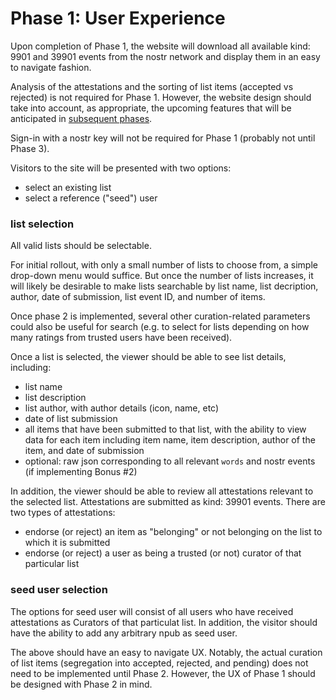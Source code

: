 Phase 1: User Experience
=====

Upon completion of Phase 1, the website will download all available kind: 9901 and 39901 events from the nostr network and display them in an easy to navigate fashion. 

Analysis of the attestations and the sorting of list items (accepted vs rejected) is not required for Phase 1. However, the website design should take into account, as appropriate, the upcoming features that will be anticipated in [subsequent phases](https://github.com/wds4/DCoSL/tree/main/bounties/curatedLists).

Sign-in with a nostr key will not be required for Phase 1 (probably not until Phase 3).

Visitors to the site will be presented with two options:
- select an existing list 
- select a reference ("seed") user

### list selection

All valid lists should be selectable. 

For initial rollout, with only a small number of lists to choose from, a simple drop-down menu would suffice. But once the number of lists increases, it will likely be desirable to make lists searchable by list name, list decription, author, date of submission, list event ID, and number of items. 

Once phase 2 is implemented, several other curation-related parameters could also be useful for search (e.g. to select for lists depending on how many ratings from trusted users have been received).

Once a list is selected, the viewer should be able to see list details, including:
- list name
- list description
- list author, with author details (icon, name, etc)
- date of list submission
- all items that have been submitted to that list, with the ability to view data for each item including item name, item description, author of the item, and date of submission
- optional: raw json corresponding to all relevant `words` and nostr events (if implementing Bonus #2)

In addition, the viewer should be able to review all attestations relevant to the selected list. Attestations are submitted as kind: 39901 events. There are two types of attestations:
- endorse (or reject) an item as "belonging" or not belonging on the list to which it is submitted
- endorse (or reject) a user as being a trusted (or not) curator of that particular list

### seed user selection

The options for seed user will consist of all users who have received attestations as Curators of that particulat list. In addition, the visitor should have the ability to add any arbitrary npub as seed user.

The above should have an easy to navigate UX. Notably, the actual curation of list items (segregation into accepted, rejected, and pending) does not need to be implemented until Phase 2. However, the UX of Phase 1 should be designed with Phase 2 in mind.
